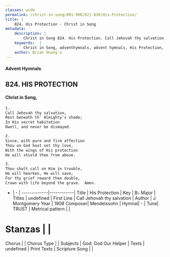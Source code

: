 ```yaml
---
classes: wide
permalink: /christ-in-song/801-900/821-830/His-Protection/
title: |
    824. His Protection - Christ in Song
metadata:
    description: |
        Christ in Song 824. His Protection. Call Jehovah thy salvation, Rest beneath th' Almighty's shade; In His secret habitation Dwell, and never be dismayed.
    keywords:  |
        Christ in Song, adventhymnals, advent hymnals, His Protection, Call Jehovah thy salvation. 
    author: Brian Onang'o
---
```


#### Advent Hymnals
## 824. HIS PROTECTION
####  Christ in Song,

```txt
1.
Call Jehovah thy salvation,
Rest beneath th' Almighty's shade;
In His secret habitation
Dwell, and never be dismayed.

2.
Since, with pure and firm affection
Thou on God hast set thy love,
With the wings of His protection
He will shield thee from above.

3.
Thou shalt call on Him in trouble,
He will hearken, He will save;
For thy grief reward thee double,
Crown with life beyond the grave.  Amen.

```

- |   -  |
-------------|------------|
Title | His Protection |
Key | B♭ Major |
Titles | undefined |
First Line | Call Jehovah thy salvation |
Author | J. Montgomery
Year | 1908
Composer| Mendelssohn |
Hymnal|  - |
Tune| TRUST |
Metrical pattern | |
# Stanzas |  |
Chorus |  |
Chorus Type |  |
Subjects | God: God Our Helper |
Texts | undefined |
Print Texts | 
Scripture Song |  |
    

